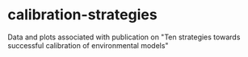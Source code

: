 # calibration-strategies
Data and plots associated with publication on "Ten strategies towards successful calibration of environmental models"

